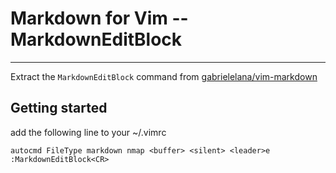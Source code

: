 # Markdown for Vim -- MarkdownEditBlock

---

Extract the `MarkdownEditBlock` command from [gabrielelana/vim-markdown](https://github.com/gabrielelana/vim-markdown)

## Getting started

add the following line to your ~/.vimrc

```
autocmd FileType markdown nmap <buffer> <silent> <leader>e :MarkdownEditBlock<CR>
```




